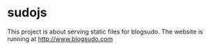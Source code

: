 # sudojs
This project is about serving static files for blogsudo. The website is running at http://www.blogsudo.com
